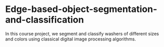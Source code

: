 # Edge-based-object-segmentation-and-classification
In this course project, we segment and classify washers of different sizes and colors using classical digital image processing algorithms.
